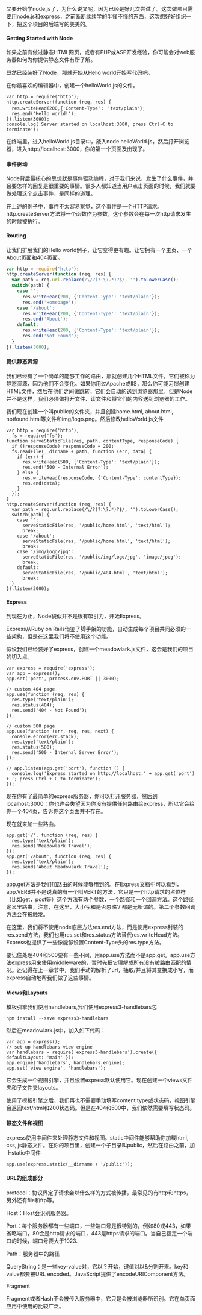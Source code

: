 又要开始学node.js了，为什么说又呢，因为已经是好几次尝试了。这次做项目需要用node.js和express，之前断断续续学的半懂不懂的东西，这次想好好组织一下，把这个项目的后端写的美美的。

#### Getting Started with Node

如果之前有做过静态HTML网页，或者有PHP或ASP开发经验，你可能会对web服务器如何为你提供静态文件有所了解。

既然已经装好了Node，那就开始从Hello world开始写代码吧。

在你最喜欢的编辑器中，创建一个helloWorld.js的文件。

```
var http = require('http');
http.createServer(function (req, res) {
  res.writeHead(200,{'Content-Type'： 'text/plain'};
  res.end('Hello world!');
}).listen(3000);
console.log('Server started on localhost:3000, press Ctrl-C to terminate');
```

在终端里，进入helloWorld.js目录中，敲入node helloWorld.js，然后打开浏览器，进入http://localhost:3000，你的第一个页面及出现了。

#### 事件驱动

Node背后最核心的思想就是事件驱动编程，对于我们来说，发生了什么事件，并且要怎样的回复是很重要的事情。很多人都知道当用户点击页面的时候，我们就要做处理这个点击事件，是同样的道理。

在上述的例子中，事件不太容易察觉，这个事件是一个HTTP请求。http.createServer方法将一个函数作为参数，这个参数会在每一次http请求发生的时候被执行。

#### Routing

让我们扩展我们的Hello world例子，让它变得更有趣。让它拥有一个主页、一个About页面和404页面。

```javascript
var http = require('http');
http.createServer(function (req, res) {
  var path = req.url.replace(/\/?(?:\?.*)?$/, '').toLowerCase();
  switch(path) {
    case '':
      res.writeHead(200, {'Content-Type': 'text/plain'});
      res.end('Homepage');
    case '/about':
      res.writeHead(200, {'Content-Type': 'text/plain'});
      res.end('About');
    default:
      res.writeHead(200, {'Content-Type': 'text/plain'});
      res.end('Not Found');
  }
}).listen(3000);
```

#### 提供静态资源

我们已经有了一个简单的能够工作的路由，那就创建几个HTML文件，它们被称为静态资源，因为他们不会变化。如果你用过Apache或IIS，那么你可能习惯创建HTML文件，然后在他们之间做跳转，它们会自动的送到浏览器那里。但是Node并不是这样，我们必须做打开文件、读文件和将它们的内容送到浏览器的工作。

我们现在创建一个叫public的文件夹，并且创建home.html, about.html, notfound.html等文件和img/logo.png。然后修改helloWorld.js文件

```
var http = require('http'),
  fs = require('fs');
function serveStaticFile(res, path, contentType, responseCode) {
  if (!responseCode) responseCode = 200;
  fs.readFile(__dirname + path, function (err, data) {
    if (err) {
      res.writeHead(500, {'Content-Type': 'text/plain'});
      res.end('500 - Internal Error');
    } else {
      res.writeHead(responseCode, {'Content-Type': contentType});
      res.end(data);
    }
  });
}
http.createServer(function (req, res) {
  var path = req.url.replace(/\/?(?:\?.*)?$/, '').toLowerCase();
  switch(path) {
    case '':
      serveStaticFile(res, '/public/home.html', 'text/html');
      break;
    case '/about':
      serveStaticFile(res, '/public/home.html', 'text/html');
      break;
    case '/img/logo/jpg':
      serveStaticFile(res, '/public/img/logo/jpg', 'image/jpeg');
      break;
    default:
      serveStaticFile(res, '/public/404.html', 'text/html');
      break;
  }
}).listen(3000);
```

#### Express

到现在为止，Node貌似并不是很有吸引力，开始Express。

Express从Ruby on Rails借鉴了脚手架的功能，自动生成每个项目共同必须的一些架构，但是在这里我们将不使用这个功能。

假设我们已经装好了express，创建一个meadowlark.js文件，这会是我们的项目的切入点。

```
var express = require('express');
var app = express();
app.set('port', process.env.PORT || 3000);

// custom 404 page
app.use(function (req, res) {
  res.type('text/plain');
  res.status(404);
  res.send('404 - Not Found');
});

// custom 500 page
app.use(function (err, req, res, next) {
  console.error(err.stack);
  res.type('text/plain');
  res.status(500);
  res.send('500 - Internal Server Error');
});

// app.listen(app.get('port'), function () {
  console.log('Express started on http://localhost:' + app.get('port') + '; press Ctrl + C to terminate');
});
```

现在你有了最简单的express服务器，你可以打开服务器，然后到localhost:3000：你也许会失望因为你没有提供任何路由给express，所以它会给你一个404页，告诉你这个页面并不存在。

现在就来加一些路由。

```
app.get('/'. function (req, res) {
  res.type('text/plain');
  res.send('Meadowlark Travel');
});
app.get('/about', function (req, res) {
  res.type('text/plain');
  res.send('About Meadowlark Travel');
});
```

app.get方法是我们加路由的时候能够用到的。在Express文档中可以看到，app.VERB并不是说真的有一个叫VERT的方法，它只是一个http请求的占位符（比如get，post等）这个方法有两个参数，一个路径和一个回调方法。这个路径定义里路由，注意，在这里，大小写和是否忽略'/'都是无所谓的。第二个参数回调方法会在被触发。

在这里，我们将不使用node底层方法res.end方法，而是使用express封装的res.send方法，我们也用res.set和res.status方法替代res.writeHead方法。Express也提供了一些像能够设置Content-Type头的res.type方法。

要记住处理404和500要有一些不同，用app.use方法而不是app.get。app.use方法express用来使用middleware的，暂时先把它理解成所有没有被路由匹配的情况。还记得在上一章节中，我们手动的解析了url，抽取/并且将其变换成小写，而express自动地帮我们做了这些事情。

#### Views和Layouts

模板引擎我们使用handlebars,我们使用express3-handlebars包

```
npm install --save express3-handlebars
```

然后在meadowlark.js中，加入如下代码：

```
var app = express();
// set up handlebars view engine
var handlebars = require('express3-handlebars').create({ defaultLayout: 'main' });
app.engine('handlebars', handlebars.engine);
app.set('view engine', 'handlebars');
```

它会生成一个视图引擎，并且设置express默认使用它。现在创建一个views文件夹和子文件夹layouts。

使用了模板引擎之后，我们再也不需要手动填写content type或状态码，视图引擎会返回text/html和200状态码。但是在404和500中，我们依然需要填写状态码。

#### 静态文件和视图

express使用中间件来处理静态文件和视图。static中间件能够帮助你加载html, css, js静态文件。在你的项目里，创建一个子目录叫public，然后在路由之前，加上static中间件

```
app.use(express.static(__dirname + '/public'));
```

#### URL的组成部分

protocol：协议界定了请求会以什么样的方式被传播，最常见的有http和https，另外还有file和ftp等。

Host：Host会识别服务器。

Port：每个服务器都有一些端口，一些端口号是很特别的，例如80或443，如果省略端口，80会是http请求的端口，443是https请求的端口。当自己指定一个端口的时候，端口号要大于1023.

Path：服务器中的路径

QueryString：是一些key-value对，它以？开始，键值对以&分割开来。key和value都要被URL encoded。JavaScript提供了encodeURIComponent方法。

Fragment

Fragment或者Hash不会被传入服务器中，它只是会被浏览器所识别。它在单页面应用中使用的比较广泛。

